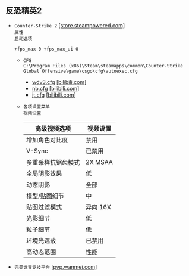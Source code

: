 ## 反恐精英2
* `Counter-Strike 2` [[store.steampowered.com]](https://store.steampowered.com/app/730/CounterStrike_2/)  
`属性`  
`启动选项`
  ```
  +fps_max 0 +fps_max_ui 0
  ```
  * `CFG`  
`C:\Program Files (x86)\Steam\steamapps\common\Counter-Strike Global Offensive\game\csgo\cfg\autoexec.cfg`
    * [wdv3.cfg](/windows/games/cs-2/wdv3.cfg) [[bilibili.com]](https://www.bilibili.com/video/BV18H4y137QZ/?vd_source=85eeb932842b5b15ade257caaa4a9ba8)
    * [nb.cfg](/windows/games/cs-2/nb.cfg) [[bilibili.com]](https://www.bilibili.com/video/BV1vt421K77g/?vd_source=85eeb932842b5b15ade257caaa4a9ba8)
    * [jt.cfg](/windows/games/cs-2/jt.cfg) [[bilibili.com]](https://www.bilibili.com/opus/855353955470802962)
  * `各项设置菜单`  
`视频设置`

    高级视频选项|视频设置
    -|-
    增加角色对比度|禁用
    V-Sync|已禁用
    多重采样抗锯齿模式|2X MSAA
    全局阴影效果|低
    动态阴影|全部
    模型/贴图细节|中
    贴图过滤模式|异向 16X
    光影细节|低
    粒子细节|低
    环境光遮蔽|已禁用
    高动态范围|性能
* `完美世界竞技平台` [[pvp.wanmei.com]](https://pvp.wanmei.com/)